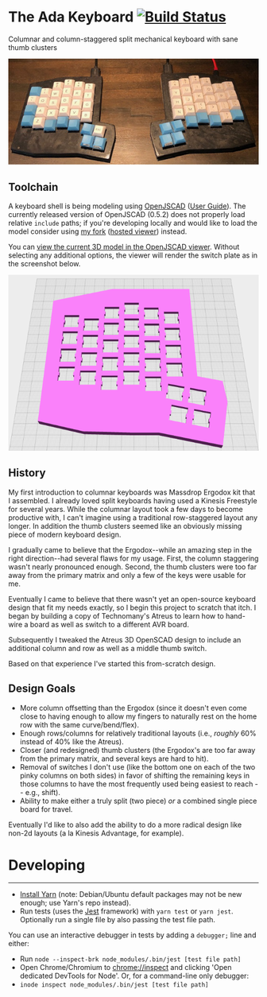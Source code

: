 # The Ada Keyboard [![Build Status](https://semaphoreci.com/api/v1/jcoleman/ada-keyboard/branches/master/badge.svg)](https://semaphoreci.com/jcoleman/ada-keyboard)
Columnar and column-staggered split mechanical keyboard with sane thumb clusters

![Assembled Photo](images/assembled_photo.jpg)

Toolchain
---

A keyboard shell is being modeling using [OpenJSCAD](http://openjscad.org) ([User Guide](https://en.wikibooks.org/wiki/OpenJSCAD_User_Guide)). The currently released version of OpenJSCAD (0.5.2) does not properly load relative `include` paths; if you're developing locally and would like to load the model consider using [my fork](https://github.com/jcoleman/OpenJSCAD.org/) ([hosted viewer](https://jcoleman.github.io/OpenJSCAD.org/)) instead.

You can [view the current 3D model in the OpenJSCAD viewer](https://jcoleman.github.io/OpenJSCAD.org/#https://cdn.jsdelivr.net/gh/jcoleman/ada-keyboard/case/main.js). Without selecting any additional options, the viewer will render the switch plate as in the screenshot below.

![OpenJSCAD Switch Plate Rendering](images/jscad_rendering.png)

History
---

My first introduction to columnar keyboards was Massdrop Ergodox kit that I assembled. I already loved split keyboards having used a Kinesis Freestyle for several years. While the columnar layout took a few days to become productive with, I can't imagine using a traditional row-staggered layout any longer. In addition the thumb clusters seemed like an obviously missing piece of modern keyboard design.

I gradually came to believe that the Ergodox--while an amazing step in the right direction--had several flaws for my usage. First, the column staggering wasn't nearly pronounced enough. Second, the thumb clusters were too far away from the primary matrix and only a few of the keys were usable for me.

Eventually I came to believe that there wasn't yet an open-source keyboard design that fit my needs exactly, so I begin this project to scratch that itch. I began by building a copy of Technomany's Atreus to learn how to hand-wire a board as well as switch to a different AVR board.

Subsequently I tweaked the Atreus 3D OpenSCAD design to include an additional column and row as well as a middle thumb switch.

Based on that experience I've started this from-scratch design.


Design Goals
---

- More column offsetting than the Ergodox (since it doesn't even come close to having enough to allow my fingers to naturally rest on the home row with the same curve/bend/flex).
- Enough rows/columns for relatively traditional layouts (i.e., _roughly_ 60% instead of 40% like the Atreus).
- Closer (and redesigned) thumb clusters (the Ergodox's are too far away from the primary matrix, and several keys are hard to hit).
- Removal of switches I don't use (like the bottom one on each of the two pinky columns on both sides) in favor of shifting the remaining keys in those columns to have the most frequently used being easiest to reach -- e.g., shift).
- Ability to make either a truly split (two piece) _or_ a combined single piece board for travel.

Eventually I'd like to also add the ability to do a more radical design like non-2d layouts (a la Kinesis Advantage, for example).

# Developing
---

- [Install Yarn](https://classic.yarnpkg.com/en/docs/install/) (note: Debian/Ubuntu default packages may not be new enough; use Yarn's repo instead).
- Run tests (uses the [Jest](https://jestjs.io/) framework) with `yarn test` or `yarn jest`. Optionally run a single file by also passing the test file path.

You can use an interactive debugger in tests by adding a `debugger;` line and either:
  - Run `node --inspect-brk node_modules/.bin/jest [test file path]`
  - Open Chrome/Chromium to [chrome://inspect](chrome://inspect) and clicking 'Open dedicated DevTools for Node'.
Or, for a command-line only debugger:
  - `inode inspect node_modules/.bin/jest [test file path]`
